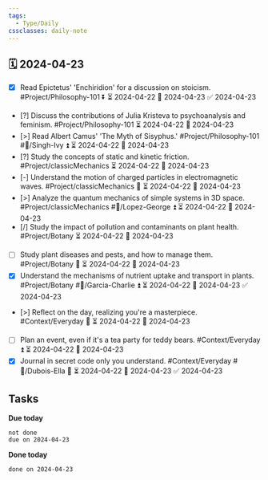 ```yaml
---
tags:
  - Type/Daily
cssclasses: daily-note
---
```


## 🗓️ 2024-04-23

- [x] Read Epictetus' 'Enchiridion' for a discussion on stoicism. #Project/Philosophy-101 ⏬ ⏳ 2024-04-22 📅 2024-04-23 ✅ 2024-04-23
- [?] Discuss the contributions of Julia Kristeva to psychoanalysis and feminism. #Project/Philosophy-101 ⏳ 2024-04-22 📅 2024-04-23
- [>] Read Albert Camus' 'The Myth of Sisyphus.' #Project/Philosophy-101 #👤/Singh-Ivy ⏫ ⏳ 2024-04-22 📅 2024-04-23
- [?] Study the concepts of static and kinetic friction. #Project/classicMechanics ⏳ 2024-04-22 📅 2024-04-23
- [-] Understand the motion of charged particles in electromagnetic waves. #Project/classicMechanics 🔽 ⏳ 2024-04-22 📅 2024-04-23
- [>] Analyze the quantum mechanics of simple systems in 3D space. #Project/classicMechanics #👤/Lopez-George ⏫ ⏳ 2024-04-22 📅 2024-04-23
- [/] Study the impact of pollution and contaminants on plant health. #Project/Botany ⏳ 2024-04-22 📅 2024-04-23
- [ ] Study plant diseases and pests, and how to manage them. #Project/Botany 🔼 ⏳ 2024-04-22 📅 2024-04-23
- [x] Understand the mechanisms of nutrient uptake and transport in plants. #Project/Botany #👤/Garcia-Charlie ⏫ ⏳ 2024-04-22 📅 2024-04-23 ✅ 2024-04-23
- [>] Reflect on the day, realizing you're a masterpiece. #Context/Everyday 🔼 ⏳ 2024-04-22 📅 2024-04-23
- [ ] Plan an event, even if it's a tea party for teddy bears. #Context/Everyday ⏫ ⏳ 2024-04-22 📅 2024-04-23
- [x] Journal in secret code only you understand. #Context/Everyday #👤/Dubois-Ella 🔽 ⏳ 2024-04-22 📅 2024-04-23 ✅ 2024-04-23

## Tasks

**Due today**

```tasks
not done
due on 2024-04-23
```

**Done today**

```tasks
done on 2024-04-23
```
            